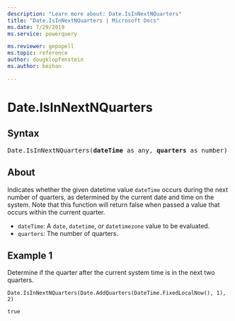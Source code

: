 ```yaml
---
description: "Learn more about: Date.IsInNextNQuarters"
title: "Date.IsInNextNQuarters | Microsoft Docs"
ms.date: 7/29/2019
ms.service: powerquery

ms.reviewer: gepopell
ms.topic: reference
author: dougklopfenstein
ms.author: bezhan

---
```

# Date.IsInNextNQuarters

## Syntax

<pre>
Date.IsInNextNQuarters(<b>dateTime</b> as any, <b>quarters</b> as number) as nullable logical
</pre>

## About
Indicates whether the given datetime value `dateTime` occurs during the next number of quarters, as determined by the current date and time on the system. Note that this function will return false when passed a value that occurs within the current quarter. <ul> <li><code>dateTime</code>: A <code>date</code>, <code>datetime</code>, or <code>datetimezone</code> value to be evaluated.</li> <li><code>quarters</code>: The number of quarters.</li> </ul>

## Example 1
Determine if the quarter after the current system time is in the next two quarters.

```powerquery-m
Date.IsInNextNQuarters(Date.AddQuarters(DateTime.FixedLocalNow(), 1), 2)
```

`true`
